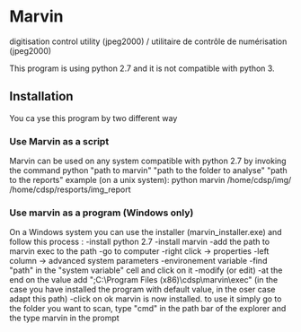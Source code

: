 # Marvin
digitisation control utility (jpeg2000) / utilitaire de contrôle de numérisation (jpeg2000)

This program is using python 2.7 and it is not compatible with python 3.

## Installation
You ca yse this program by two different way

### Use Marvin as a script
Marvin can be used on any system compatible with python 2.7 by invoking the command
python "path to marvin" "path to the folder to analyse" "path to the reports"
example (on a unix system):
python marvin /home/cdsp/img/ /home/cdsp/resports/img_report

### Use marvin as a program (Windows only)
On a Windows system you can use the installer (marvin_installer.exe) and follow this process :
-install python 2.7
-install marvin
-add the path to marvin exec to the path
	-go to computer
	-right click -> properties
	-left column -> advanced system parameters
	-environement variable
	-find "path" in the "system variable" cell and click on it
	-modify (or edit)
	-at the end on the value add ";C:\Program Files (x86)\cdsp\marvin\exec" (in the case you have installed the program with default value, in the oser case adapt this path)
	-click on ok
marvin is now installed.
to use it simply go to the folder you want to scan, type "cmd" in the path bar of the explorer and the type marvin in the prompt
